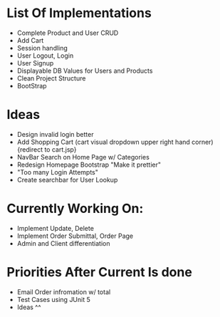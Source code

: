 # List Of Implementations
- Complete Product and User CRUD
- Add Cart
- Session handling 
- User Logout, Login
- User Signup 
- Displayable DB Values for Users and Products 
- Clean Project Structure
- BootStrap 

# Ideas
- Design invalid login better
- Add Shopping Cart (cart visual dropdown upper right hand corner) {redirect to cart.jsp}
- NavBar Search on Home Page w/ Categories 
- Redesign Homepage Bootstrap "Make it prettier"
- "Too many Login Attempts" 
- Create searchbar for User Lookup

# Currently Working On:
- Implement Update, Delete
- Implement Order Submittal, Order Page
- Admin and Client differentiation 

# Priorities After Current Is done 
- Email Order infromation w/ total
- Test Cases using JUnit 5
- Ideas ^^
